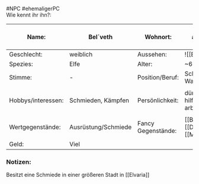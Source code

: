 #NPC #ehemaligerPC  
Wie kennt ihr ihn?: 

| Name:              | Bel´veth            | Wohnort:           | In [[Elvaria]] ansässig, meist aber reisend            |
| ------------------ | ------------------- | ------------------ | ------------------------------------------------------ |
| Geschlecht:        | weiblich            | Aussehen:          | ![[Belveth.png\|200]]                                  |
| Spezies:           | Elfe                | Alter:             | ~600                                                   |
| Stimme:            | -                   | Position/Beruf:    | Schmied/Abenteurer. Warlock                            |
|                    |                     |                    |                                                        |
| Hobbys/interessen: | Schmieden, Kämpfen  | Persönlichkeit:    | dümmlich aber hilfsbereit und hart arbeitend           |
|                    |                     |                    |                                                        |
| Wertgegenstände:   | Ausrüstung/Schmiede | Fancy Gegenstände: | [[Bag of Holding]], [[Demon Armor]], [[Magic Diceset]] |
| Geld:              | Viel                |                    |                                                        |
### Notizen:
Besitzt eine Schmiede in einer größeren Stadt in [[Elvaria]]